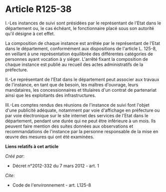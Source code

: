 # Article R125-38

I.-Les instances de suivi sont présidées par le représentant de l'Etat dans le département ou, le cas échéant, le
fonctionnaire placé sous son autorité qu'il désigne à cet effet. 

La composition de chaque instance est arrêtée par le représentant de l'Etat dans le département, conformément aux
dispositions de l'article L. 125-8, en veillant à une représentation équilibrée des différentes catégories de personnes ayant
vocation à y siéger. L'arrêté fixant la composition de chaque instance est publié au recueil des actes administratifs de la
préfecture. 

II.-Le représentant de l'Etat dans le département peut associer aux travaux de l'instance, en tant que de besoin, les maîtres
d'ouvrage, leurs mandataires, les concessionnaires et titulaires d'un contrat de partenariat ainsi que les exploitants des
infrastructures. 

III.-Les comptes rendus des réunions de l'instance de suivi font l'objet d'une publicité adéquate, notamment par voie
d'affichage en préfecture ou par voie électronique sur le site internet des services de l'Etat dans le département, pendant
une durée qui ne peut être inférieure à un mois. Ils peuvent faire mention des suites données aux observations et
recommandations de l'instance par la personne responsable de la mise en œuvre des mesures qui ont été examinées.

**Liens relatifs à cet article**

_Créé par_:

  - Décret n°2012-332 du 7 mars 2012 - art. 1

_Cite_:

  - Code de l'environnement - art. L125-8
